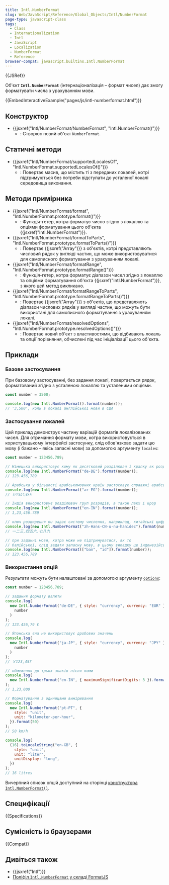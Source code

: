 ```yaml
---
title: Intl.NumberFormat
slug: Web/JavaScript/Reference/Global_Objects/Intl/NumberFormat
page-type: javascript-class
tags:
  - Class
  - Internationalization
  - Intl
  - JavaScript
  - Localization
  - NumberFormat
  - Reference
browser-compat: javascript.builtins.Intl.NumberFormat
---
```


{{JSRef}}

Об'єкт **`Intl.NumberFormat`** (інтернаціоналізація – формат чисел) дає змогу форматувати числа з урахуванням мови.

{{EmbedInteractiveExample("pages/js/intl-numberformat.html")}}

## Конструктор

- {{jsxref("Intl/NumberFormat/NumberFormat", "Intl.NumberFormat()")}}
  - : Створює новий об'єкт `NumberFormat`.

## Статичні методи

- {{jsxref("Intl/NumberFormat/supportedLocalesOf", "Intl.NumberFormat.supportedLocalesOf()")}}
  - : Повертає масив, що містить ті з переданих локалей, котрі підтримуються без потреби відступати до усталеної локалі середовища виконання.

## Методи примірника

- {{jsxref("Intl/NumberFormat/format", "Intl.NumberFormat.prototype.format()")}}
  - : Функція-гетер, котра форматує число згідно з локаллю та опціями форматування цього об'єкта {{jsxref("Intl.NumberFormat")}}.
- {{jsxref("Intl/NumberFormat/formatToParts", "Intl.NumberFormat.prototype.formatToParts()")}}
  - : Повертає {{jsxref("Array")}} з об'єктів, котрі представляють числовий рядок у вигляді частин, що може використовуватися для самописного форматування з урахуванням локалі.
- {{jsxref("Intl/NumberFormat/formatRange", "Intl.NumberFormat.prototype.formatRange()")}}
  - : Функція-гетер, котра форматує діапазон чисел згідно з локаллю та опціями форматування об'єкта {{jsxref("Intl.NumberFormat")}}, з якого цей метод викликано.
- {{jsxref("Intl/NumberFormat/formatRangeToParts", "Intl.NumberFormat.prototype.formatRangeToParts()")}}
  - : Повертає {{jsxref("Array")}} з об'єктів, що представляють діапазон числових рядків у вигляді частин, що можуть бути використані для самописного форматування з урахуванням локалі.
- {{jsxref("Intl/NumberFormat/resolvedOptions", "Intl.NumberFormat.prototype.resolvedOptions()")}}
  - : Повертає новий об'єкт з властивостями, що відбивають локаль та опції порівняння, обчислені під час ініціалізації цього об'єкта.

## Приклади

### Базове застосування

При базовому застосуванні, без задання локалі, повертається рядок, форматований згідно з усталеною локаллю та усталеними опціями.

```js
const number = 3500;

console.log(new Intl.NumberFormat().format(number));
// '3,500', коли в локалі англійської мови в США
```

### Застосування локалей

Цей приклад демонструє частину варіацій форматів локалізованих чисел. Для отримання формату мови, котра використовується в користувацькому інтерфейсі застосунку, слід обов'язково задати цю мову (і бажано – якісь запасні мови) за допомогою аргументу `locales`:

```js
const number = 123456.789;

// Німецька використовує кому як десятковий розділювач і крапку як розділювач груп розрядів
console.log(new Intl.NumberFormat("de-DE").format(number));
// 123.456,789

// Арабська у більшості арабськомовних країн застосовує справжні арабські цифри
console.log(new Intl.NumberFormat("ar-EG").format(number));
// ١٢٣٤٥٦٫٧٨٩

// Індія використовує розділювач груп розрядів, а також лакх і крор
console.log(new Intl.NumberFormat("en-IN").format(number));
// 1,23,456.789

// ключ розширення nu задає систему числення, наприклад, китайські цифри
console.log(new Intl.NumberFormat("zh-Hans-CN-u-nu-hanidec").format(number));
// 一二三,四五六.七八九

// при заданні мови, котра може не підтримуватися, як то
// балійської, слід задати запасну мову, в цьому випадку це індонезійська
console.log(new Intl.NumberFormat(["ban", "id"]).format(number));
// 123.456,789
```

### Використання опцій

Результати можуть бути налаштовані за допомогою аргументу [`options`](/uk/docs/Web/JavaScript/Reference/Global_Objects/Intl/NumberFormat/NumberFormat#options):

```js
const number = 123456.789;

// задання формату валюти
console.log(
  new Intl.NumberFormat("de-DE", { style: "currency", currency: "EUR" }).format(
    number
  )
);
// 123.456,79 €

// Японська єна не використовує дробових значень
console.log(
  new Intl.NumberFormat("ja-JP", { style: "currency", currency: "JPY" }).format(
    number
  )
);
// ￥123,457

// обмеження до трьох знаків після коми
console.log(
  new Intl.NumberFormat("en-IN", { maximumSignificantDigits: 3 }).format(number)
);
// 1,23,000

// Форматування з одиницями вимірювання
console.log(
  new Intl.NumberFormat("pt-PT", {
    style: "unit",
    unit: "kilometer-per-hour",
  }).format(50)
);
// 50 km/h

console.log(
  (16).toLocaleString("en-GB", {
    style: "unit",
    unit: "liter",
    unitDisplay: "long",
  })
);
// 16 litres
```

Вичерпний список опцій доступний на сторінці [конструктора `Intl.NumberFormat()`](/uk/docs/Web/JavaScript/Reference/Global_Objects/Intl/NumberFormat/NumberFormat#options).

## Специфікації

{{Specifications}}

## Сумісність із браузерами

{{Compat}}

## Дивіться також

- {{jsxref("Intl")}}
- [Поліфіл `Intl.NumberFormat` у складі FormatJS](https://formatjs.io/docs/polyfills/intl-numberformat/)

